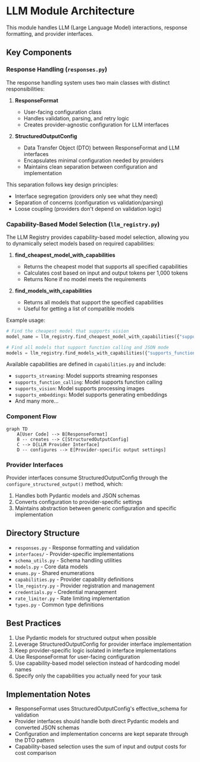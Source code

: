 # LLM Module Architecture

This module handles LLM (Large Language Model) interactions, response formatting, and provider interfaces.

## Key Components

### Response Handling (`responses.py`)

The response handling system uses two main classes with distinct responsibilities:

1. **ResponseFormat**
   - User-facing configuration class
   - Handles validation, parsing, and retry logic
   - Creates provider-agnostic configuration for LLM interfaces

2. **StructuredOutputConfig**
   - Data Transfer Object (DTO) between ResponseFormat and LLM interfaces
   - Encapsulates minimal configuration needed by providers
   - Maintains clean separation between configuration and implementation

This separation follows key design principles:
- Interface segregation (providers only see what they need)
- Separation of concerns (configuration vs validation/parsing)
- Loose coupling (providers don't depend on validation logic)

### Capability-Based Model Selection (`llm_registry.py`)

The LLM Registry provides capability-based model selection, allowing you to dynamically select models based on required capabilities:

1. **find_cheapest_model_with_capabilities**
   - Returns the cheapest model that supports all specified capabilities
   - Calculates cost based on input and output tokens per 1,000 tokens
   - Returns None if no model meets the requirements

2. **find_models_with_capabilities**
   - Returns all models that support the specified capabilities
   - Useful for getting a list of compatible models

Example usage:
```python
# Find the cheapest model that supports vision
model_name = llm_registry.find_cheapest_model_with_capabilities({"supports_vision"})

# Find all models that support function calling and JSON mode
models = llm_registry.find_models_with_capabilities({"supports_function_calling", "supports_json_mode"})
```

Available capabilities are defined in `capabilities.py` and include:
- `supports_streaming`: Model supports streaming responses
- `supports_function_calling`: Model supports function calling
- `supports_vision`: Model supports processing images
- `supports_embeddings`: Model supports generating embeddings
- And many more...

### Component Flow

```mermaid
graph TD
    A[User Code] --> B[ResponseFormat]
    B -- creates --> C[StructuredOutputConfig]
    C --> D[LLM Provider Interface]
    D -- configures --> E[Provider-specific output settings]
```

### Provider Interfaces

Provider interfaces consume StructuredOutputConfig through the `configure_structured_output()` method, which:
1. Handles both Pydantic models and JSON schemas
2. Converts configuration to provider-specific settings
3. Maintains abstraction between generic configuration and specific implementation

## Directory Structure

- `responses.py` - Response formatting and validation
- `interfaces/` - Provider-specific implementations
- `schema_utils.py` - Schema handling utilities
- `models.py` - Core data models
- `enums.py` - Shared enumerations
- `capabilities.py` - Provider capability definitions
- `llm_registry.py` - Provider registration and management
- `credentials.py` - Credential management
- `rate_limiter.py` - Rate limiting implementation
- `types.py` - Common type definitions

## Best Practices

1. Use Pydantic models for structured output when possible
2. Leverage StructuredOutputConfig for provider interface implementation
3. Keep provider-specific logic isolated in interface implementations
4. Use ResponseFormat for user-facing configuration
5. Use capability-based model selection instead of hardcoding model names
6. Specify only the capabilities you actually need for your task

## Implementation Notes

- ResponseFormat uses StructuredOutputConfig's effective_schema for validation
- Provider interfaces should handle both direct Pydantic models and converted JSON schemas
- Configuration and implementation concerns are kept separate through the DTO pattern
- Capability-based selection uses the sum of input and output costs for cost comparison
